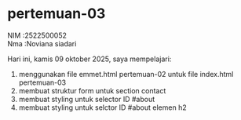 # pertemuan-03

NIM :2522500052<br>
Nma :Noviana siadari<br>

Hari ini, kamis 09 oktober 2025, saya mempelajari:
<ol>
<li>menggunakan file emmet.html pertemuan-02 untuk file index.html pertemuan-03</li>
<li>membuat struktur form untuk section contact</li>
<li>membuat styling untuk selector ID #about</li>
<li>membuat styling untuk selctor ID #about elemen h2</li>
</ol>